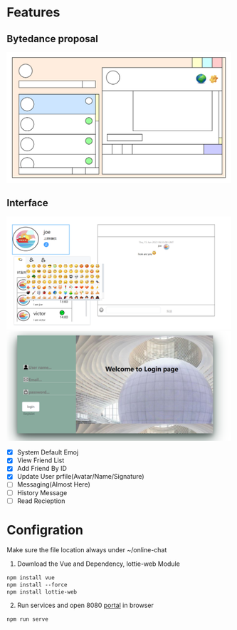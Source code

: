 # Features

## Bytedance proposal
![Demo Screenshot](https://github.com/yzj-jzy/Online-Chat/blob/main/Demo/Goal.svg)
## Interface
![Demo Screenshot](https://github.com/yzj-jzy/Online-Chat/blob/main/Demo/Chat.jpg)
![Demo Screenshot](https://github.com/yzj-jzy/Online-Chat/blob/main/Demo/Login.jpg)

- [x] System Default Emoj 
- [x] View Friend List
- [x] Add Friend By ID
- [x] Update User prfile(Avatar/Name/Signature)
- [ ] Messaging(Almost Here)
- [ ] History Message
- [ ] Read Recieption

# Configration
Make sure the file location always under ~/online-chat
1. Download the Vue and Dependency, lottie-web Module
```
npm install vue
npm install --force
npm install lottie-web
```

2. Run services and open 8080 [portal](http://localhost:8080/#/)  in browser
```
npm run serve
```
